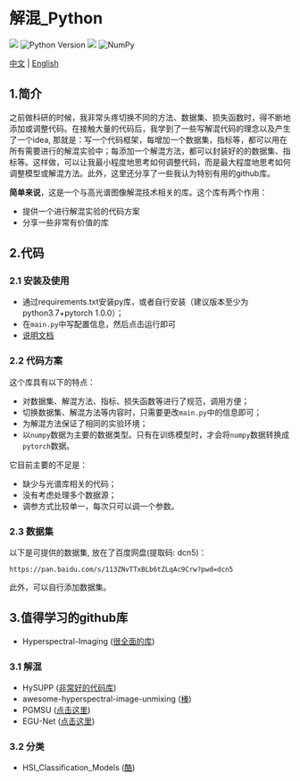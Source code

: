 # 解混_Python

![](https://img.shields.io/badge/language-python-brightgreen)
![Python Version](https://img.shields.io/badge/Python-%E2%89%A5%203.7-blue.svg?logo=python)
![](https://img.shields.io/badge/PyTorch-%E2%89%A5%201.0.0-red.svg?logo=pytorch)
![NumPy](https://img.shields.io/badge/NumPy-%E2%89%A5%201.21.5-orange.svg?logo=numpy)

[中文](readme.md) | [English](readme.en.md)

## 1.简介

之前做科研的时候，我非常头疼切换不同的方法、数据集、损失函数时，得不断地添加或调整代码。在接触大量的代码后，我学到了一些写解混代码的理念以及产生了一个idea, 那就是：写一个代码框架，每增加一个数据集，指标等，都可以用在所有需要进行的解混实验中；每添加一个解混方法，都可以封装好的的数据集、指标等。这样做，可以让我最小程度地思考如何调整代码，而是最大程度地思考如何调整模型或解混方法。此外，这里还分享了一些我认为特别有用的github库。

**简单来说**，这是一个与高光谱图像解混技术相关的库。这个库有两个作用：
- 提供一个进行解混实验的代码方案
- 分享一些非常有价值的库

## 2.代码

### 2.1 安装及使用

- 通过requirements.txt安装py库，或者自行安装（建议版本至少为python3.7+pytorch 1.0.0）；
- 在`main.py`中写配置信息，然后点击运行即可
- [说明文档](_docs/unmixing_python_api.pyi)

### 2.2 代码方案

这个库具有以下的特点：
- 对数据集、解混方法、指标、损失函数等进行了规范，调用方便；
- 切换数据集、解混方法等内容时，只需要更改`main.py`中的信息即可；
- 为解混方法保证了相同的实验环境；
- 以`numpy`数据为主要的数据类型。只有在训练模型时，才会将`numpy`数据转换成`pytorch`数据。

它目前主要的不足是：
- 缺少与光谱库相关的代码；
- 没有考虑处理多个数据源；
- 调参方式比较单一，每次只可以调一个参数。

### 2.3 数据集

以下是可提供的数据集, 放在了百度网盘(提取码: dcn5)：
```
https://pan.baidu.com/s/113ZNvTTxBLb6tZLqAc9Crw?pwd=dcn5
```

此外，可以自行添加数据集。

## 3.值得学习的github库
- Hyperspectral-Imaging ([很全面的库](https://github.com/xianchaoxiu/Hyperspectral-Imaging))

### 3.1 解混
- HySUPP ([非常好的代码库](https://github.com/BehnoodRasti/HySUPP))
- awesome-hyperspectral-image-unmixing
  ([棒](https://github.com/xiuheng-wang/awesome-hyperspectral-image-unmixing))
- PGMSU ([点击这里](https://github.com/shuaikaishi/PGMSU))
- EGU-Net ([点击这里](https://github.com/danfenghong/IEEE_TNNLS_EGU-Net))

### 3.2 分类
- HSI_Classification_Models ([酷](https://github.com/Candy-CY/Hyperspectral-Image-Classification-Models))